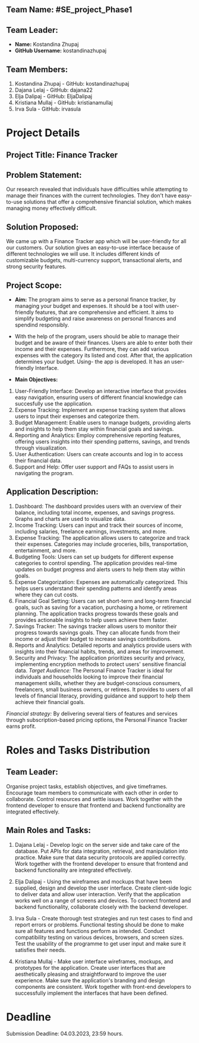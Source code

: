 ## Team Name: #SE_project_Phase1

## Team Leader:
- **Name:** Kostandina Zhupaj
- **GitHub Username:** kostandinazhupaj

## Team Members:
1. Kostandina Zhupaj - GitHub: kostandinazhupaj
2. Dajana Lelaj - GitHub: dajana22
3. Elja Dalipaj - GitHub: EljaDalipaj
4. Kristiana Mullaj - GitHub: kristianamullaj
5. Irva Sula - GitHub: irvasula

# Project Details

## Project Title: Finance Tracker

## Problem Statement:
 Our research revealed that individuals have difficulties while attempting to manage their finances with the current technologies. They don't have easy-to-use solutions that offer a comprehensive financial solution, which makes managing money effectively difficult.

## Solution Proposed:
 We came up with a Finance Tracker app which will be user-friendly for all our customers. Our solution gives an easy-to-use interface because of different technologies we will use. It includes different kinds of customizable budgets, multi-currency support, transactional alerts, and strong security features.

## Project Scope:
- **Aim:** The program aims to serve as a personal finance tracker, by managing your budget and expenses. It should be a tool with user-friendly features, that are comprehensive and efficient. It aims to simplify budgeting and raise awareness on personal finances and spendind responsibly.
- With the help of the program, users should be able to manage their budget and be aware of their finances. Users are able to enter both their income and their expenses. Furthermore, they can add various expenses with the category its listed and cost. After that, the application determines your budget.
Using- the app is developed. It has an user-friendly Interface.

- **Main Objectives:**
1. 	User-Friendly Interface: Develop an interactive interface that provides easy navigation, ensuring users of different financial knowledge can succesfully use the application.
2.  Expense Tracking: Implement an expense tracking system that allows users to input their expenses and categorize them.
3.  Budget Management: Enable users to manage budgets, providing alerts and insights to help them stay within financial goals and savings.
4.  Reporting and Analytics: Employ comprehensive reporting features, offering users insights into their spending patterns, savings, and trends through visualization.
5.  User Authentication: Users can create accounts and log in to access their financial data.
6.  Support and Help: Offer user support and FAQs to assist users in navigating the program.

## Application Description:
1. Dashboard: The dashboard provides users with an overview of their balance, including total income, expenses, and savings progress. Graphs and charts are used to visualize data.
2. Income Tracking: Users can input and track their sources of income, including salaries, freelance earnings, investments, and more.
3. Expense Tracking: The application allows users to categorize and track their expenses. Categories may include groceries, bills, transportation, entertainment, and more.
4. Budgeting Tools: Users can set up budgets for different expense categories to control spending. The application provides real-time updates on budget progress and alerts users to help them stay within goals.
5. Expense Categorization: Expenses are automatically categorized. This helps users understand their spending patterns and identify areas where they can cut costs.
6. Financial Goal Setting: Users can set short-term and long-term financial goals, such as saving for a vacation, purchasing a home, or retirement planning. The application tracks progress towards these goals and provides actionable insights to help users achieve them faster.
9. Savings Tracker: The savings tracker allows users to monitor their progress towards savings goals. They can allocate funds from their income or adjust their budget to increase savings contributions.
10. Reports and Analytics: Detailed reports and analytics provide users with insights into their financial habits, trends, and areas for improvement.
11. Security and Privacy: The application prioritizes security and privacy, implementing encryption methods to protect users' sensitive financial data.
*Target Audience:*
The Personal Finance Tracker is ideal for individuals and households looking to improve their financial management skills, whether they are budget-conscious consumers, freelancers, small business owners, or retirees. It provides to users of all levels of financial literacy, providing guidance and support to help them achieve their financial goals.

*Financial strategy:* By delivering several tiers of features and services through subscription-based pricing options, the Personal Finance Tracker earns profit.

# Roles and Tasks Distribution

## Team Leader:
Organise project tasks, establish objectives, and give timeframes. Encourage team members to communicate with each other in order to collaborate. Control resources and settle issues. Work together with the frontend developer to ensure that frontend and backend functionality are integrated effectively.



## Main Roles and Tasks:
1. Dajana Lelaj -	Develop logic on the server side and take care of the database. Put APIs for data integration, retrieval, and manipulation into practice. Make sure that data security protocols are applied correctly. Work together with the frontend developer to ensure that frontend and backend functionality are integrated effectively.



3. Elja Dalipaj - Using the wireframes and mockups that have been supplied, design and develop the user interface. Create client-side logic to deliver data and allow user interaction. Verify that the application works well on a range of screens and devices. To connect frontend and backend functionality, collaborate closely with the backend developer.


4. Irva Sula - Create thorough test strategies and run test cases to find and report errors or problems. Functional testing should be done to make sure all features and functions perform as intended. Conduct compatibility testing on various devices, browsers, and screen sizes. Test the usability of the programme to get user input and make sure it satisfies their needs.


5. Kristiana Mullaj - Make user interface wireframes, mockups, and prototypes for the application. Create user interfaces that are aesthetically pleasing and straightforward to improve the user experience. Make sure the application's branding and design components are consistent. Work together with front-end developers to successfully implement the interfaces that have been defined.

# Deadline
Submission Deadline: 04.03.2023, 23:59 hours.
